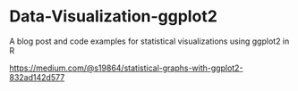 # Data-Visualization-ggplot2
A blog post and code examples for statistical visualizations using ggplot2 in R

https://medium.com/@s19864/statistical-graphs-with-ggplot2-832ad142d577
